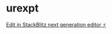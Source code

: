 # urexpt

[Edit in StackBlitz next generation editor ⚡️](https://stackblitz.com/~/github.com/kameleyon/urexpt)